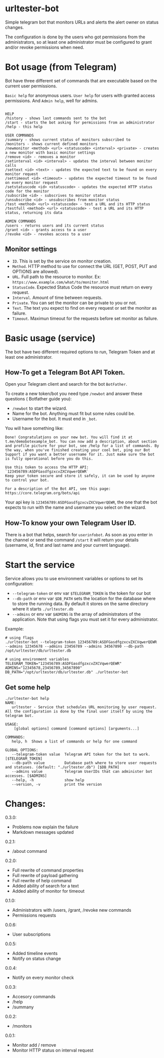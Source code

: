 # urltester-bot

Simple telegram bot that monitors URLs and alerts the alert owner on status changes.

The configuration is done by the users who got permissions from the administrators, so at least one administrator must be configured to grant and/or revoke permissions when need.

# Bot usage (from Telegram)

Bot have three different set of commands that are executable based on the current user permissions.

`Basic help` for anonymous users. `User help` for users with granted access permissions. And `Admin help`, well for admins.

```

HELP
/history - shows last commands sent to the bot
/start - starts the bot asking for permissions from an administrator
/help - this help

USER COMMANDS
/summary - shows current status of monitors subscribed to
/monitors - shows current defined monitors
/newmonitor <method> <url> <statuscode> <interval> <private> - creates a new monitor with basic monitor settings
/remove <id> - removes a monitor
/setinterval <id> <interval> - updates the interval between monitor calls
/settext <id> <text> - updates the expected text to be found on every monitor request
/settimeout <id> <timeout> - updates the expected timeout to be found on every monitor request
/setstatuscode <id> <statuscode> - updates the expected HTTP status code for the monitor
/subscribe <id> - subscrives to monitor status
/unsubscribe <id> - unsubscribes from monitor status
/test <method> <url> <statuscode> - test a URL and its HTTP status
/testfull <method> <url> <statuscode> - test a URL and its HTTP status, returning its data

ADMIN COMMANDS
/users - returns users and its current status
/grant <id> - grants access to a user
/revoke <id> - revokes access to a user

```

## Monitor settings

- `ID`. This is set by the service on monitor creation.
- `Method`. HTTP method to use for connect the URL (GET, POST, PUT and OPTIONS are allowed).
- `URL`. Full path to the resource to monitor. Ex: `https://www.example.com/what/to/monitor.html`
- `StatusCode`. Expected Status Code the resource must return on every request.
- `Interval`. Amount of time between requests.
- `Private`. You can set the monitor can be private to you or not.
- `Text`. The text you expect to find on every request or set the monitor as failure.
- `Timeout`. Maximun timeout for the requests before set monitor as failure.


# Basic usage (service)

The bot have two different required options to run, Telegram Token and at least one administrator.

## How-To get a Telegram Bot API Token.

Open your Telegram client and search for the bot `BotFather`.

To create a new token/bot you need type `/newbot` and answer these questions ( Botfather guide you):

- `/newbot` to start the wizard.
- Name for the bot. Anything must fit but some rules could be.
- Username for the bot. It must end in `_bot`.

You will have something like: 
```
Done! Congratulations on your new bot. You will find it at t.me/demobotexample_bot. You can now add a description, about section and profile picture for your bot, see /help for a list of commands. By the way, when you've finished creating your cool bot, ping our Bot Support if you want a better username for it. Just make sure the bot is fully operational before you do this.

Use this token to access the HTTP API:
`123456789:ASDFGasdfgzxcvZXCVqwerQEWR`
Keep your token secure and store it safely, it can be used by anyone to control your bot.

For a description of the Bot API, see this page: https://core.telegram.org/bots/api
````

Your api key is `123456789:ASDFGasdfgzxcvZXCVqwerQEWR`, the one that the bot expects to run with the name and username you select on the wizard.

## How-To know your own Telegram User ID.

There is a bot that helps, search for `userinfobot`. As soon as you enter in the channel or send the command `/start` it will return your details (username, id, first and last name and your current language).


# Start the service

Service allows you to use environment variables or options to set its configuration:

- `--telegram-token` or env var `$TELEGRAM_TOKEN` is the token for our bot
- `--db-path` or env var `$DB_PATH` sets the location for the database where to store the running data. By default it stores on the same directory where it starts `./urltester.db`
- `--admins` or env var `$ADMINS` is the array of administrators of the application. Note that using flags you must set it for every administrator.

Example:

```
# using flags
./urltester-bot --telegram-token 123456789:ASDFGasdfgzxcvZXCVqwerQEWR --admins 12345678 --admins 23456789 --admins 34567890 --db-path /opt/urltester/db/urltester.db

# using environment variables
TELEGRAM_TOKEN="123456789:ASDFGasdfgzxcvZXCVqwerQEWR" ADMINS="12345678,23456789,34567890" DB_PATH="/opt/urltester/db/urltester.db" ./urltester-bot 
```


## Get some help

```
./urltester-bot help
NAME:
   urltester - Service that schedules URL monitoring by user request.
All the configuration is done by the final user itself by using the telegram bot.

USAGE:
    [global options] command [command options] [arguments...]

COMMANDS:
   help, h  Shows a list of commands or help for one command

GLOBAL OPTIONS:
   --telegram-token value  Telegram API token for the bot to work. [$TELEGRAM_TOKEN]
   --db-path value         Database path where to store user requests and statuses. (default: "./urltester.db") [$DB_PATH]
   --admins value          Telegram UserIDs that can administer bot accesses. [$ADMINS]
   --help, -h              show help
   --version, -v           print the version
```



# Changes:

0.3.0:

- Problems now explain the failure
- Markdown messages updated

0.2.1:

- /about command

0.2.0:

- Full rewrite of command properties
- Full rewrite of payload gathering
- Full rewrite of help command
- Added ability of search for a text
- Added ability of monitor for timeout


0.1.0: 

- Administrators with /users, /grant, /revoke new commands
- Permissions requests

0.0.6:

- User subscriptions

0.0.5:

- Added timeline events
- Notify on status change

0.0.4:

- Notify on every monitor check

0.0.3:

- Accesory commands
- /help
- /summany

0.0.2:

- /monitors

0.0.1:

- Monitor add / remove
- Monitor HTTP status on interval request
